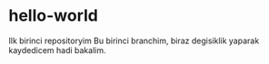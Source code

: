 # hello-world
Ilk birinci repositoryim
Bu birinci branchim, biraz degisiklik yaparak kaydedicem hadi bakalim.
